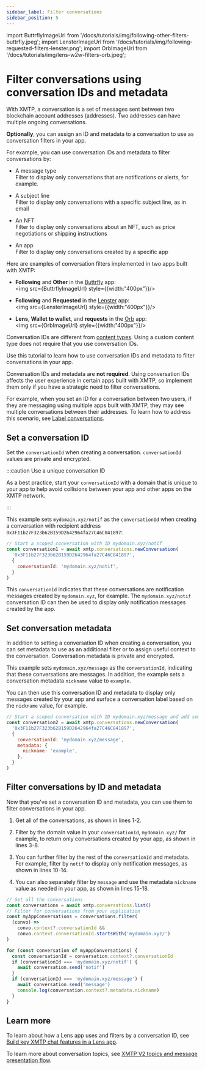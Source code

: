 ```yaml
---
sidebar_label: Filter conversations
sidebar_position: 5
---
```

import ButtrflyImageUrl from '/docs/tutorials/img/following-other-filters-buttrfly.jpeg';
import LensterImageUrl from '/docs/tutorials/img/following-requested-filters-lenster.png';
import OrbImageUrl from '/docs/tutorials/img/lens-w2w-filters-orb.jpeg';

# Filter conversations using conversation IDs and metadata

With XMTP, a conversation is a set of messages sent between two blockchain account addresses (addresses). Two addresses can have multiple ongoing conversations.

**Optionally**, you can assign an ID and metadata to a conversation to use as conversation filters in your app.

For example, you can use conversation IDs and metadata to filter conversations by:

* A message type  
Filter to display only conversations that are notifications or alerts, for example.

* A subject line  
Filter to display only conversations with a specific subject line, as in email

* An NFT  
Filter to display only conversations about an NFT, such as price negotiations or shipping instructions

* An app  
Filter to display only conversations created by a specific app

Here are examples of conversation filters implemented in two apps built with XMTP:

- **Following** and **Other** in the [Buttrfly](https://buttrfly.app/) app:  
<img src={ButtrflyImageUrl} style={{width:"400px"}}/>

- **Following** and **Requested** in the [Lenster](https://lenster.xyz/) app:  
<img src={LensterImageUrl} style={{width:"400px"}}/>

- **Lens**, **Wallet to wallet**, and **requests** in the [Orb](https://orb.ac/) app:  
<img src={OrbImageUrl} style={{width:"400px"}}/>

Conversation IDs are different from [content types](/docs/concepts/content-types). Using a custom content type does not require that you use conversation IDs.

Use this tutorial to learn how to use conversation IDs and metadata to filter conversations in your app.

Conversation IDs and metadata are **not required**. Using conversation IDs affects the user experience in certain apps built with XMTP, so implement them only if you have a strategic need to filter conversations.

For example, when you set an ID for a conversation between two users, if they are messaging using multiple apps built with XMTP, they may see multiple conversations between their addresses. To learn how to address this scenario, see [Label conversations](label-conversations).


## Set a conversation ID

Set the `conversationId` when creating a conversation. `conversationId` values are private and encrypted.

:::caution Use a unique conversation ID

As a best practice, start your `conversationId` with a domain that is unique to your app to help avoid collisions between your app and other apps on the XMTP network.

:::

This example sets `mydomain.xyz/notif` as the `conversationId` when creating a conversation with recipient address `0x3F11b27F323b62B159D2642964fa27C46C841897`:

```js showLineNumbers
// Start a scoped conversation with ID mydomain.xyz/notif
const conversation1 = await xmtp.conversations.newConversation(
  '0x3F11b27F323b62B159D2642964fa27C46C841897',
  {
    conversationId: 'mydomain.xyz/notif',
  }
)
```

This `conversationId` indicates that these conversations are notification messages created by `mydomain.xyz`, for example. The `mydomain.xyz/notif` conversation ID can then be used to display only notification messages created by the app.


## Set conversation metadata

In addition to setting a conversation ID when creating a conversation, you can set metadata to use as an additional filter or to assign useful context to the conversation. Conversation metadata is private and encrypted.

This example sets `mydomain.xyz/message` as the `conversationId`, indicating that these conversations are messages. In addition, the example sets a conversation metadata `nickname` value to `example`.

You can then use this conversation ID and metadata to display only messages created by your app and surface a conversation label based on the `nickname` value, for example.

```js showLineNumbers
// Start a scoped conversation with ID mydomain.xyz/message and add some metadata
const conversation2 = await xmtp.conversations.newConversation(
  '0x3F11b27F323b62B159D2642964fa27C46C841897',
  {
    conversationId: 'mydomain.xyz/message',
    metadata: {
      nickname: 'example',
    },
  }
)
```


## Filter conversations by ID and metadata

Now that you've set a conversation ID and metadata, you can use them to filter conversations in your app.

1. Get all of the conversations, as shown in lines 1-2.

2. Filter by the domain value in your `conversationId`, `mydomain.xyz/` for example, to return only conversations created by your app, as shown in lines 3-8.

3. You can further filter by the rest of the `conversationId` and metadata. For example, filter by `notif` to display only notification messages, as shown in lines 10-14.

4. You can also separately filter by `message` and use the metadata `nickname` value as needed in your app, as shown in lines 15-18.

```js showLineNumbers
// Get all the conversations
const conversations = await xmtp.conversations.list()
// Filter for conversations from your application
const myAppConversations = conversations.filter(
  (convo) =>
    convo.context?.conversationId &&
    convo.context.conversationId.startsWith('mydomain.xyz/')
)

for (const conversation of myAppConversations) {
  const conversationId = conversation.context?.conversationId
  if (conversationId === 'mydomain.xyz/notif') {
    await conversation.send('notif')
  }
  if (conversationId === 'mydomain.xyz/message') {
    await conversation.send('message')
    console.log(conversation.context?.metadata.nickname)
  }
}
```


## Learn more

To learn about how a Lens app uses and filters by a conversation ID, see [Build key XMTP chat features in a Lens app](build-key-xmtp-chat-features-in-a-lens-app).

To learn more about conversation topics, see [XMTP V2 topics and message presentation flow](/docs/concepts/architectural-overview#xmtp-v2-topics-and-message-presentation-flow).
